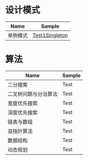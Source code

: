 # 设计模式
Name | Sample
---  | ---
单例模式| [Test1Singleton](/src/designpattern/Test1Singleton.java)

# 算法
Name | Sample
---  | ---
二分搜索| Test
二叉树问题与分治算法| Test
宽度优先搜索| Test
深度优先搜索| Test
链表与数组| Test
双指针算法| Test
数据结构| Test
动态规划| Test